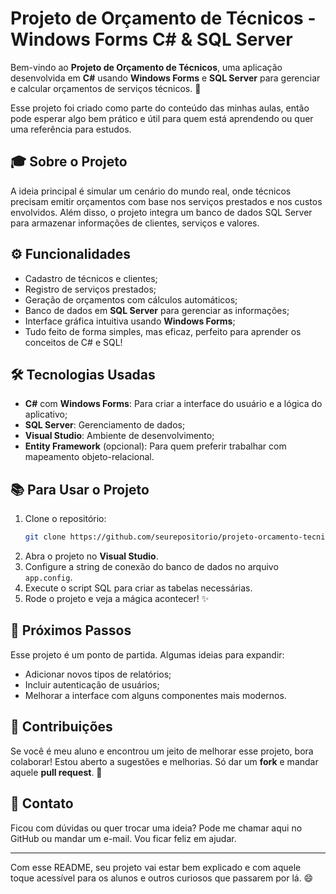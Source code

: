 # Projeto de Orçamento de Técnicos - Windows Forms C# & SQL Server

Bem-vindo ao **Projeto de Orçamento de Técnicos**, uma aplicação desenvolvida em **C#** usando **Windows Forms** e **SQL Server** para gerenciar e calcular orçamentos de serviços técnicos. 🎯

Esse projeto foi criado como parte do conteúdo das minhas aulas, então pode esperar algo bem prático e útil para quem está aprendendo ou quer uma referência para estudos.

## 🎓 Sobre o Projeto

A ideia principal é simular um cenário do mundo real, onde técnicos precisam emitir orçamentos com base nos serviços prestados e nos custos envolvidos. Além disso, o projeto integra um banco de dados SQL Server para armazenar informações de clientes, serviços e valores.

## ⚙️ Funcionalidades

- Cadastro de técnicos e clientes;
- Registro de serviços prestados;
- Geração de orçamentos com cálculos automáticos;
- Banco de dados em **SQL Server** para gerenciar as informações;
- Interface gráfica intuitiva usando **Windows Forms**;
- Tudo feito de forma simples, mas eficaz, perfeito para aprender os conceitos de C# e SQL!

## 🛠️ Tecnologias Usadas

- **C#** com **Windows Forms**: Para criar a interface do usuário e a lógica do aplicativo;
- **SQL Server**: Gerenciamento de dados;
- **Visual Studio**: Ambiente de desenvolvimento;
- **Entity Framework** (opcional): Para quem preferir trabalhar com mapeamento objeto-relacional.

## 📚 Para Usar o Projeto

1. Clone o repositório:
   ```bash
   git clone https://github.com/seurepositorio/projeto-orcamento-tecnicos.git
   ```
2. Abra o projeto no **Visual Studio**.
3. Configure a string de conexão do banco de dados no arquivo `app.config`.
4. Execute o script SQL para criar as tabelas necessárias.
5. Rode o projeto e veja a mágica acontecer! ✨

## 🌱 Próximos Passos

Esse projeto é um ponto de partida. Algumas ideias para expandir:

- Adicionar novos tipos de relatórios;
- Incluir autenticação de usuários;
- Melhorar a interface com alguns componentes mais modernos.

## 🤝 Contribuições

Se você é meu aluno e encontrou um jeito de melhorar esse projeto, bora colaborar! Estou aberto a sugestões e melhorias. Só dar um **fork** e mandar aquele **pull request**. 🙌

## 📧 Contato

Ficou com dúvidas ou quer trocar uma ideia? Pode me chamar aqui no GitHub ou mandar um e-mail. Vou ficar feliz em ajudar.

---

Com esse README, seu projeto vai estar bem explicado e com aquele toque acessível para os alunos e outros curiosos que passarem por lá. 😄
